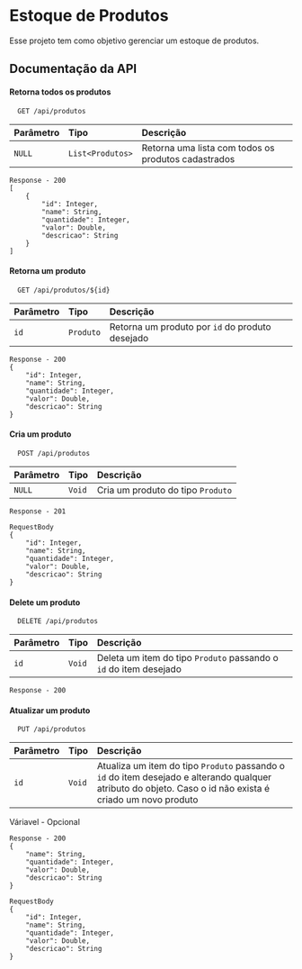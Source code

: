 ﻿# Estoque de Produtos

Esse projeto tem como objetivo gerenciar um estoque de produtos.


## Documentação da API

#### Retorna todos os produtos

```http
  GET /api/produtos
```

| Parâmetro   | Tipo       | Descrição                           |
| :---------- | :--------- | :---------------------------------- |
| `NULL` | `List<Produtos>` | Retorna uma lista com todos os produtos cadastrados |

```
Response - 200
[
    {
        "id": Integer,
        "name": String,
        "quantidade": Integer,
        "valor": Double,
        "descricao": String
    }
]
```
#### Retorna um produto

```http
  GET /api/produtos/${id}
```

| Parâmetro   | Tipo       | Descrição                                   |
| :---------- | :--------- | :------------------------------------------ |
| `id`      | `Produto` | Retorna um produto por `id` do produto desejado  |

```
Response - 200
{
    "id": Integer,
    "name": String,
    "quantidade": Integer,
    "valor": Double,
    "descricao": String
}
```
#### Cria um produto

```http
  POST /api/produtos
```

| Parâmetro   | Tipo       | Descrição                                   |
| :---------- | :--------- | :------------------------------------------ |
| `NULL`      | `Void` | Cria um produto do tipo `Produto` |

```
Response - 201
```

```
RequestBody
{
    "id": Integer,
    "name": String,
    "quantidade": Integer,
    "valor": Double,
    "descricao": String
}
```

#### Delete um produto

```http
  DELETE /api/produtos
```

| Parâmetro   | Tipo       | Descrição                                   |
| :---------- | :--------- | :------------------------------------------ |
| `id`      | `Void` | Deleta um item do tipo `Produto` passando o `id` do item desejado |

```
Response - 200
```

#### Atualizar um produto

```http
  PUT /api/produtos
```

| Parâmetro   | Tipo       | Descrição                                   |
| :---------- | :--------- | :------------------------------------------ |
| `id`      | `Void` | Atualiza um item do tipo `Produto` passando o `id` do item desejado e alterando qualquer atributo do objeto. Caso o id não exista é criado um novo produto |

Váriavel - Opcional
```
Response - 200
{
    "name": String,
    "quantidade": Integer,
    "valor": Double,
    "descricao": String
}
```
```
RequestBody
{
    "id": Integer,
    "name": String,
    "quantidade": Integer,
    "valor": Double,
    "descricao": String
}
```
